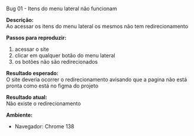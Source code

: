 Bug 01  - Itens do menu lateral não funcionam

**Descrição:**  
Ao acessar os itens do menu lateral os mesmos não tem redirecionamento

**Passos para reproduzir:**  
1. acessar o site
2. clicar em qualquer botão do menu lateral
3. os botões não são redirecionados

**Resultado esperado:**  
O site deveria ocorrer o redirecionamento avisando que a pagina não está pronta como está no figma do projeto

**Resultado atual:**  
Não existe o redirecionamento


**Ambiente:**  
- Navegador:  Chrome 138